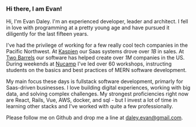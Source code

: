 ### Hi there, I am Evan!

Hi, I'm Evan Daley. I'm an experienced developer, leader and architect. 
I fell in love with programming at a pretty young age and have pursued it diligently for the last fifteen years.

I've had the privilege of working for a few really cool tech companies in the Pacific Northwest.
At 
[Kaspien](https://www.kaspien.com/software/)
our Saas systems drove over *1B* in sales.
At 
[Two Barrels](https://www.twobarrels.com/)
our software has helped create over *1M* companies in the US. 
During weekends at 
[Nucamp](https://www.nucamp.co/)
I've led over 60 workshops, instructing students on the basics and best practices of MERN software development.


My main focus these days is fullstack software development, primarly for Saas-driven businesses.
I love building digital experiences, working with big data, and solving complex challenges.
My strongest proficiencies right now are React, Rails, Vue, AWS, docker, and sql -
but I invest a lot of time in learning other stacks and I've worked with quite a few professionally.


Please follow me on Github and drop me a line at daley.evan@gmail.com.
